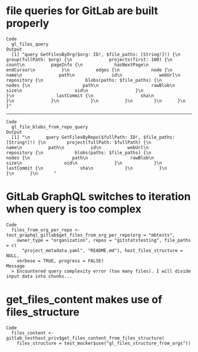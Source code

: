 # file queries for GitLab are built properly

    Code
      gl_files_query
    Output
      [1] "query GetFilesByOrg($org: ID!, $file_paths: [String!]!) {\n            group(fullPath: $org) {\n              projects(first: 100) {\n          count\n          pageInfo {\n            hasNextPage\n            endCursor\n          }\n          edges {\n            node {\n              name\n              path\n              id\n              webUrl\n              repository {\n                blobs(paths: $file_paths) {\n                  nodes {\n                    path\n                    rawBlob\n                    size\n                    oid\n                  }\n                }\n                lastCommit {\n                  sha\n                }\n              }\n            }\n          }\n        }\n      }\n    }"

---

    Code
      gl_file_blobs_from_repo_query
    Output
      [1] "\n      query GetFilesByRepo($fullPath: ID!, $file_paths: [String!]!) {\n        project(fullPath: $fullPath) {\n          name\n          path\n          id\n          webUrl\n          repository {\n            blobs(paths: $file_paths) {\n              nodes {\n                path\n                rawBlob\n                size\n                oid\n              }\n            }\n            lastCommit {\n              sha\n            }\n          }\n        }\n      }\n      "

# GitLab GraphQL switches to iteration when query is too complex

    Code
      files_from_org_per_repo <- test_graphql_gitlab$get_files_from_org_per_repo(org = "mbtests",
        owner_type = "organization", repos = "gitstatstesting", file_paths = c(
          "project_metadata.yaml", "README.md"), host_files_structure = NULL,
        verbose = TRUE, progress = FALSE)
    Message
      > Encountered query complexity error (too many files). I will divide input data into chunks...

# get_files_content makes use of files_structure

    Code
      files_content <- gitlab_testhost_priv$get_files_content_from_files_structure(
        files_structure = test_mocker$use("gl_files_structure_from_orgs"))

